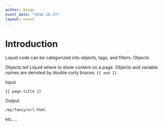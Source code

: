 ```yaml
---
author: Diego
event_date: "2016-10-23"
layout: event
---
```


# Introduction

Liquid code can be categorized into objects, tags, and filters.
Objects

Objects tell Liquid where to show content on a page. Objects and variable names are denoted by double curly braces: `{{ and }}`.

Input


    {{ page.title }}

Output


    /my/fancy/url.html

etc....
